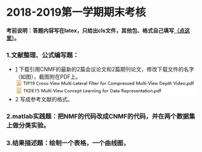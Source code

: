 # 2018-2019第一学期期末考核

#### 考前说明：答题内容写在latex，只给出cls文件，其他包、格式自己填写[（点这里）](https://github.com/xiaosage24k/exam/tree/master/tex)。

### 1.文献整理、公式编写题：
 * [1](http://www.4243.net/)  下载引用CNMF的最新的2篇会议论文和2篇期刊论文，修改下载文件的名字（如图），截图附在PDF上。
 ![image](https://github.com/xiaosage24k/exam/blob/master/images/%E4%B8%8B%E8%BD%BD%E6%96%87%E7%8C%AE%E5%91%BD%E5%90%8D%E6%A0%BC%E5%BC%8F.jpg)
 * 2 写成参考文献的格式。

### 2.matlab实践题：把NMF的代码改成CNMF的代码，并在两个数据集上做分类实验。

### 3.结果描述题：绘制一个表格，一个曲线图，
